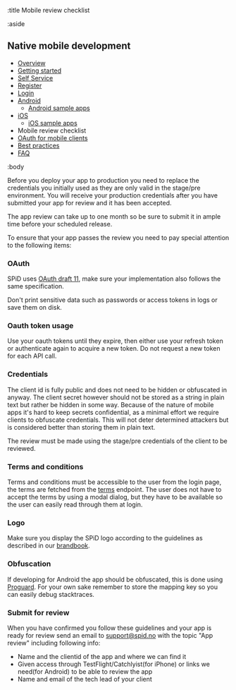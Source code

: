 :title Mobile review checklist

:aside

## Native mobile development

- [Overview](/mobile/overview/)
- [Getting started](/mobile/mobile-development/)
- [Self Service](/mobile/selfservice/)
- [Register](/mobile/register/)
- [Login](/mobile/login/)
- [Android](/sdks/android/)
    - [Android sample apps](/sdks/android/sample-apps/)
- [iOS](/sdks/ios/)
    - [iOS sample apps](/sdks/ios/sample-apps/)
- Mobile review checklist
- [OAuth for mobile clients](/mobile/oauth-authentication-on-mobile-devices/)
- [Best practices](/mobile/best-practices/)
- [FAQ](/mobile/faq/)

:body

Before you deploy your app to production you need to replace the credentials you initially used as they are only valid in the stage/pre environment. You will receive your production credentials after you have submitted your app for review and it has been accepted.

The app review can take up to one month so be sure to submit it in ample time before your scheduled release.

To ensure that your app passes the review you need to pay special attention to the following items:

### OAuth

SPiD uses [OAuth draft 11](https://tools.ietf.org/html/draft-ietf-oauth-v2-11), make sure your implementation also follows the same specification.

Don't print sensitive data such as passwords or access tokens in logs or save them on disk.

### Oauth token usage

Use your oauth tokens until they expire, then either use your refresh token or authenticate again to acquire a new token. Do not request a new token for each API call.

### Credentials

The client id is fully public and does not need to be hidden or obfuscated in anyway. The client secret however should not be stored as a string in plain text but rather be hidden in some way. Because of the nature of mobile apps it's hard to keep secrets confidential, as a minimal effort we require clients to obfuscate credentials. This will not deter determined attackers but is considered better than storing them in plain text.

The review must be made using the stage/pre credentials of the client to be reviewed.

### Terms and conditions

Terms and conditions must be accessible to the user from the login page, the terms are fetched from the [terms](/endpoints/GET/terms/) endpoint. The user does not have to accept the terms by using a modal dialog, but they have to be available so the user can easily read through them at login.

### Logo

Make sure you display the SPiD logo according to the guidelines as described in our [brandbook](/images/brandbook.pdf).

### Obfuscation

If developing for Android the app should be obfuscated, this is done using [Proguard](http://developer.android.com/tools/help/proguard.html). For your own sake remember to store the mapping key so you can easily debug stacktraces.

### Submit for review

When you have confirmed you follow these guidelines and your app is ready for review send an email to support@spid.no with the topic "App review" including following info:  

- Name and the clientid of the app and where we can find it 
- Given access through TestFlight/Catchlyist(for iPhone) or links we need(for Android) to be able to review the app
- Name and email of the tech lead of your client
